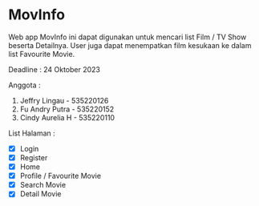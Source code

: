 # MovInfo

Web app MovInfo ini dapat digunakan untuk mencari list Film / TV Show beserta Detailnya. User juga dapat menempatkan film kesukaan ke dalam list Favourite Movie.

Deadline : 24 Oktober 2023

Anggota :

1. Jeffry Lingau - 535220126
2. Fu Andry Putra - 535220152
3. Cindy Aurelia H - 535220110

List Halaman :

- [x] Login
- [x] Register
- [x] Home
- [x] Profile / Favourite Movie
- [x] Search Movie
- [x] Detail Movie